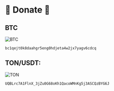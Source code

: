 # 💸 Donate 💸

## BTC

<!-- ![BTC](https://raw.githubusercontent.com/Hattiffnat/donate_details/main/btc_200x200.png) -->

![BTC](https://raw.githubusercontent.com/username/repository/main/btc_200x200.png)

`bc1qejt0k8daahgr5eng0hdjeta4w2jx7yagv6cdcq`

## TON/USDT:

![TON](https://raw.githubusercontent.com/Hattiffnat/donate_details/main/ton_200x200.png)

`UQBLrc7A1FlnX_3jZu0G68oKh1QacoWMnKg5j3ASCQzBYG6J`

